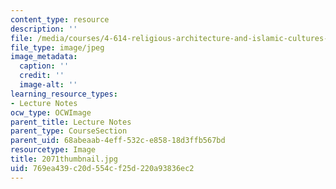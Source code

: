 ```yaml
---
content_type: resource
description: ''
file: /media/courses/4-614-religious-architecture-and-islamic-cultures-fall-2002/769ea439c20d554cf25d220a93836ec2_2071thumbnail.jpg
file_type: image/jpeg
image_metadata:
  caption: ''
  credit: ''
  image-alt: ''
learning_resource_types:
- Lecture Notes
ocw_type: OCWImage
parent_title: Lecture Notes
parent_type: CourseSection
parent_uid: 68abeaab-4eff-532c-e858-18d3ffb567bd
resourcetype: Image
title: 2071thumbnail.jpg
uid: 769ea439-c20d-554c-f25d-220a93836ec2
---
```

